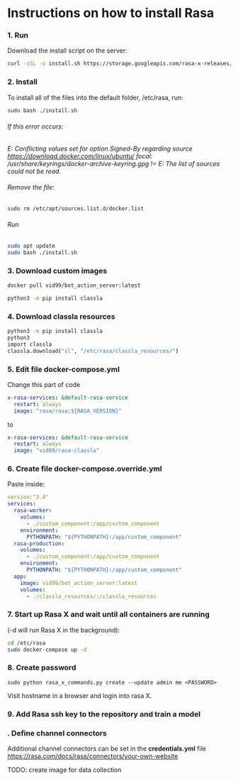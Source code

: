 # Instructions on how to install Rasa

### 1. Run
Download the install script on the server:
```bash
curl -sSL -o install.sh https://storage.googleapis.com/rasa-x-releases/0.40.1/install.sh
```

### 2. Install
To install all of the files into the default folder, /etc/rasa, run:
```bash
sudo bash ./install.sh
```

###### If this error occurs: 
*E: Conflicting values set for option Signed-By regarding source https://download.docker.com/linux/ubuntu/ focal: /usr/share/keyrings/docker-archive-keyring.gpg != 
E: The list of sources could not be read.*

###### Remove the file: 
```bash
sudo rm /etc/apt/sources.list.d/docker.list
```

###### Run
```bash
sudo apt update
sudo bash ./install.sh
```

### 3. Download custom images
```bash
docker pull vid99/bot_action_server:latest
```

```bash
python3 -m pip install classla
```

### 4. Download classla resources 
```bash
python3 -m pip install classla
python3
import classla
classla.download("sl", "/etc/rasa/classla_resources/")
```

### 5. Edit file  docker-compose.yml

Change this part of code
```yaml
x-rasa-services: &default-rasa-service
  restart: always
  image: "rasa/rasa:${RASA_VERSION}"
```
to
```yaml
x-rasa-services: &default-rasa-service
  restart: always
  image: "vid99/rasa-classla"
```

### 6. Create file  docker-compose.override.yml
Paste inside:
```yaml
version:"3.4"
services:
  rasa-worker:
    volumes:
      - ./custom_component:/app/custom_component
    environment:
      PYTHONPATH: "${PYTHONPATH}:/app/custom_component"
  rasa-production:
    volumes:
      - ./custom_component:/app/custom_component
    environment:
      PYTHONPATH: "${PYTHONPATH}:/app/custom_component"
  app:
    image: vid99/bot_action_server:latest
    volumes:
      - ./classla_resources/:/classla_resources
```

### 7. Start up Rasa X and wait until all containers are running 
(-d will run Rasa X in the background):
```bash
cd /etc/rasa
sudo docker-compose up -d
```

### 8. Create password
`sudo python rasa_x_commands.py create --update admin me <PASSWORD>`

Visit hostname in a browser and login into rasa X.

### 9. Add Rasa ssh key to the repository and train a model

### . Define channel connectors
Additional channel connectors can be set in the **credentials.yml** file
https://rasa.com/docs/rasa/connectors/your-own-website

TODO: create image for data collection
